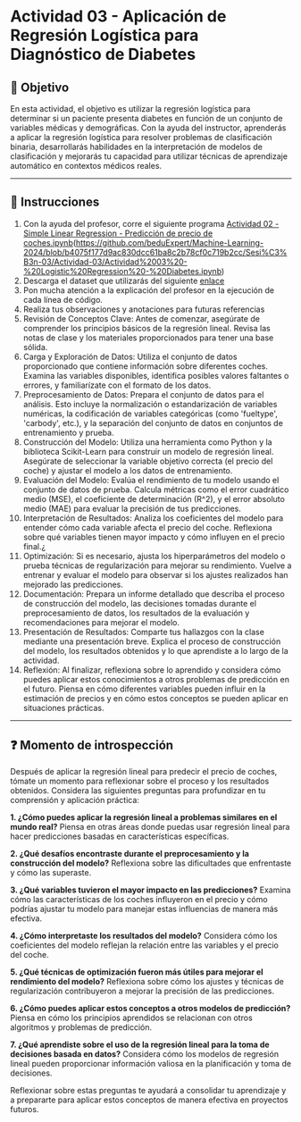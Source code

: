 # **Actividad 03 - Aplicación de Regresión Logística para Diagnóstico de Diabetes**

## 🎯 **Objetivo**
En esta actividad, el objetivo es utilizar la regresión logística para determinar si un paciente presenta diabetes en función de un conjunto de variables médicas y demográficas. Con la ayuda del instructor, aprenderás a aplicar la regresión logística para resolver problemas de clasificación binaria, desarrollarás habilidades en la interpretación de modelos de clasificación y mejorarás tu capacidad para utilizar técnicas de aprendizaje automático en contextos médicos reales.

---

## 📑 Instrucciones
1.	Con la ayuda del profesor, corre el siguiente programa [Actividad 02 - Simple Linear Regression - Predicción de precio de coches.ipynb](https://github.com/beduExpert/Machine-Learning-2024/blob/35fe9e611bdc213668cf635c3e796b222451d80e/Sesi%C3%B3n-03/Actividad-02/Actividad%2002%20-%20Simple%20Linear%20Regression%20-%20Predicci%C3%B3n%20de%20precio%20de%20coches.ipynb)(https://github.com/beduExpert/Machine-Learning-2024/blob/b4075f177d9ac830dcc61ba8c2b78cf0c719b2cc/Sesi%C3%B3n-03/Actividad-03/Actividad%2003%20-%20Logistic%20Regression%20-%20Diabetes.ipynb)
2.	Descarga el dataset que utilizarás del siguiente [enlace](https://www.kaggle.com/datasets/hellbuoy/car-price-prediction?resource=download)
3.	Pon mucha atención a la explicación del profesor en la ejecución de cada línea de código.
4.	Realiza tus observaciones y anotaciones para futuras referencias
5.	Revisión de Conceptos Clave: Antes de comenzar, asegúrate de comprender los principios básicos de la regresión lineal. Revisa las notas de clase y los materiales proporcionados para tener una base sólida.
6.	Carga y Exploración de Datos: Utiliza el conjunto de datos proporcionado que contiene información sobre diferentes coches. Examina las variables disponibles, identifica posibles valores faltantes o errores, y familiarízate con el formato de los datos.
7.	Preprocesamiento de Datos: Prepara el conjunto de datos para el análisis. Esto incluye la normalización o estandarización de variables numéricas, la codificación de variables categóricas (como 'fueltype', 'carbody', etc.), y la separación del conjunto de datos en conjuntos de entrenamiento y prueba.
8.	Construcción del Modelo: Utiliza una herramienta como Python y la biblioteca Scikit-Learn para construir un modelo de regresión lineal. Asegúrate de seleccionar la variable objetivo correcta (el precio del coche) y ajustar el modelo a los datos de entrenamiento.
9.	Evaluación del Modelo: Evalúa el rendimiento de tu modelo usando el conjunto de datos de prueba. Calcula métricas como el error cuadrático medio (MSE), el coeficiente de determinación (R^2), y el error absoluto medio (MAE) para evaluar la precisión de tus predicciones.
10.	Interpretación de Resultados: Analiza los coeficientes del modelo para entender cómo cada variable afecta el precio del coche. Reflexiona sobre qué variables tienen mayor impacto y cómo influyen en el precio final.¿
11.	Optimización: Si es necesario, ajusta los hiperparámetros del modelo o prueba técnicas de regularización para mejorar su rendimiento. Vuelve a entrenar y evaluar el modelo para observar si los ajustes realizados han mejorado las predicciones.
12.	Documentación: Prepara un informe detallado que describa el proceso de construcción del modelo, las decisiones tomadas durante el preprocesamiento de datos, los resultados de la evaluación y recomendaciones para mejorar el modelo.
13.	Presentación de Resultados: Comparte tus hallazgos con la clase mediante una presentación breve. Explica el proceso de construcción del modelo, los resultados obtenidos y lo que aprendiste a lo largo de la actividad.
14.	Reflexión: Al finalizar, reflexiona sobre lo aprendido y considera cómo puedes aplicar estos conocimientos a otros problemas de predicción en el futuro. Piensa en cómo diferentes variables pueden influir en la estimación de precios y en cómo estos conceptos se pueden aplicar en situaciones prácticas.



---

## ❓ **Momento de introspección**

Después de aplicar la regresión lineal para predecir el precio de coches, tómate un momento para reflexionar sobre el proceso y los resultados obtenidos. Considera las siguientes preguntas para profundizar en tu comprensión y aplicación práctica:

**1.	¿Cómo puedes aplicar la regresión lineal a problemas similares en el mundo real?** Piensa en otras áreas donde puedas usar regresión lineal para hacer predicciones basadas en características específicas.

**2.	¿Qué desafíos encontraste durante el preprocesamiento y la construcción del modelo?** Reflexiona sobre las dificultades que enfrentaste y cómo las superaste.

**3.	¿Qué variables tuvieron el mayor impacto en las predicciones?** Examina cómo las características de los coches influyeron en el precio y cómo podrías ajustar tu modelo para manejar estas influencias de manera más efectiva.

**4.	¿Cómo interpretaste los resultados del modelo?** Considera cómo los coeficientes del modelo reflejan la relación entre las variables y el precio del coche.

**5.	¿Qué técnicas de optimización fueron más útiles para mejorar el rendimiento del modelo?** Reflexiona sobre cómo los ajustes y técnicas de regularización contribuyeron a mejorar la precisión de las predicciones.

**6.	¿Cómo puedes aplicar estos conceptos a otros modelos de predicción?** Piensa en cómo los principios aprendidos se relacionan con otros algoritmos y problemas de predicción.

**7.	¿Qué aprendiste sobre el uso de la regresión lineal para la toma de decisiones basada en datos?** Considera cómo los modelos de regresión lineal pueden proporcionar información valiosa en la planificación y toma de decisiones.

Reflexionar sobre estas preguntas te ayudará a consolidar tu aprendizaje y a prepararte para aplicar estos conceptos de manera efectiva en proyectos futuros.





